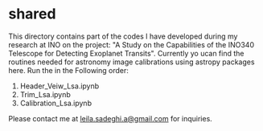# shared
This directory contains part of the codes I have developed during my research at INO on the project: "A Study on the Capabilities of the INO340 Telescope for Detecting Exoplanet Transits".
Currently yo ucan find the routines needed for astronomy image calibrations using astropy packages here.
Run the in the Following order:
1. Header_Veiw_Lsa.ipynb
2. Trim_Lsa.ipynb
3. Calibration_Lsa.ipynb

Please contact me at leila.sadeghi.a@gmail.com for inquiries.
